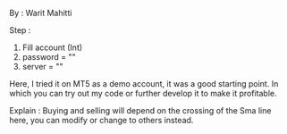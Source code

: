By : Warit Mahitti 

Step :
1. Fill account (Int)
2. password = "" 
3. server = ""

Here, I tried it on MT5 as a demo account, it was a good starting point. In which you can try out my code or further develop it to make it profitable.

Explain :
Buying and selling will depend on the crossing of the Sma line here, you can modify or change to others instead.
